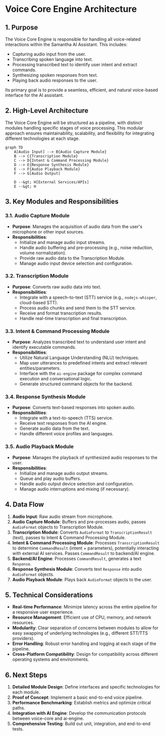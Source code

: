 # Voice Core Engine Architecture

## 1. Purpose

The Voice Core Engine is responsible for handling all voice-related interactions within the Samantha AI Assistant. This includes:
- Capturing audio input from the user.
- Transcribing spoken language into text.
- Processing transcribed text to identify user intent and extract commands.
- Synthesizing spoken responses from text.
- Playing back audio responses to the user.

Its primary goal is to provide a seamless, efficient, and natural voice-based interface for the AI assistant.

## 2. High-Level Architecture

The Voice Core Engine will be structured as a pipeline, with distinct modules handling specific stages of voice processing. This modular approach ensures maintainability, scalability, and flexibility for integrating different technologies at each stage.

```mermaid
graph TD
    A[Audio Input] --> B{Audio Capture Module}
    B --> C{Transcription Module}
    C --> D{Intent & Command Processing Module}
    D --> E{Response Synthesis Module}
    E --> F{Audio Playback Module}
    F --> G[Audio Output]

    D --&gt; H[External Services/APIs]
    E --&gt; H
```

## 3. Key Modules and Responsibilities

### 3.1. Audio Capture Module

*   **Purpose**: Manages the acquisition of audio data from the user's microphone or other input sources.
*   **Responsibilities**:
    *   Initialize and manage audio input streams.
    *   Handle audio buffering and pre-processing (e.g., noise reduction, volume normalization).
    *   Provide raw audio data to the Transcription Module.
    *   Manage audio input device selection and configuration.

### 3.2. Transcription Module

*   **Purpose**: Converts raw audio data into text.
*   **Responsibilities**:
    *   Integrate with a speech-to-text (STT) service (e.g., `nodejs-whisper`, cloud-based STT).
    *   Process audio chunks and send them to the STT service.
    *   Receive and format transcription results.
    *   Handle real-time transcription and final transcription.

### 3.3. Intent & Command Processing Module

*   **Purpose**: Analyzes transcribed text to understand user intent and identify executable commands.
*   **Responsibilities**:
    *   Utilize Natural Language Understanding (NLU) techniques.
    *   Map user utterances to predefined intents and extract relevant entities/parameters.
    *   Interface with the `ai-engine` package for complex command execution and conversational logic.
    *   Generate structured command objects for the backend.

### 3.4. Response Synthesis Module

*   **Purpose**: Converts text-based responses into spoken audio.
*   **Responsibilities**:
    *   Integrate with a text-to-speech (TTS) service.
    *   Receive text responses from the AI engine.
    *   Generate audio data from the text.
    *   Handle different voice profiles and languages.

### 3.5. Audio Playback Module

*   **Purpose**: Manages the playback of synthesized audio responses to the user.
*   **Responsibilities**:
    *   Initialize and manage audio output streams.
    *   Queue and play audio buffers.
    *   Handle audio output device selection and configuration.
    *   Manage audio interruptions and mixing (if necessary).

## 4. Data Flow

1.  **Audio Input**: Raw audio stream from microphone.
2.  **Audio Capture Module**: Buffers and pre-processes audio, passes `AudioFormat` objects to Transcription Module.
3.  **Transcription Module**: Converts `AudioFormat` to `TranscriptionResult` (text), passes to Intent & Command Processing Module.
4.  **Intent & Command Processing Module**: Processes `TranscriptionResult` to determine `CommandResult` (intent + parameters), potentially interacting with external AI services. Passes `CommandResult` to backend/AI engine.
5.  **Backend/AI Engine**: Processes `CommandResult`, generates a text `Response`.
6.  **Response Synthesis Module**: Converts text `Response` into audio `AudioFormat` objects.
7.  **Audio Playback Module**: Plays back `AudioFormat` objects to the user.

## 5. Technical Considerations

*   **Real-time Performance**: Minimize latency across the entire pipeline for a responsive user experience.
*   **Resource Management**: Efficient use of CPU, memory, and network resources.
*   **Modularity**: Clear separation of concerns between modules to allow for easy swapping of underlying technologies (e.g., different STT/TTS providers).
*   **Error Handling**: Robust error handling and logging at each stage of the pipeline.
*   **Cross-Platform Compatibility**: Design for compatibility across different operating systems and environments.

## 6. Next Steps

1.  **Detailed Module Design**: Define interfaces and specific technologies for each module.
2.  **Proof of Concept**: Implement a basic end-to-end voice pipeline.
3.  **Performance Benchmarking**: Establish metrics and optimize critical paths.
4.  **Integration with AI Engine**: Develop the communication protocols between voice-core and ai-engine.
5.  **Comprehensive Testing**: Build out unit, integration, and end-to-end tests.